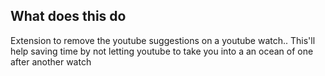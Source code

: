 ## What does this do

Extension to remove the youtube suggestions on a youtube watch.. This'll help saving time by not letting youtube to take you into a an ocean of one after another watch
